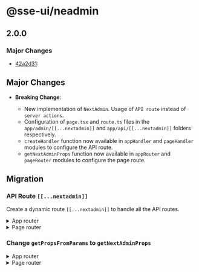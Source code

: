 # @sse-ui/neadmin

## 2.0.0

### Major Changes

- [42a2d31](https://github.com/sseuniverse/next-admin/commit/42a2d31):

## Major Changes

- **Breaking Change**:

  - New implementation of `NextAdmin`. Usage of `API route` instead of `server actions`.
  - Configuration of `page.tsx` and `route.ts` files in the `app/admin/[[...nextadmin]]` and `app/api/[[...nextadmin]]` folders respectively.
  - `createHandler` function now available in `appHandler` and `pageHandler` modules to configure the API route.
  - `getNextAdminProps` function now available in `appRouter` and `pageRouter` modules to configure the page route.

## Migration

### API Route `[[...nextadmin]]`

Create a dynamic route `[[...nextadmin]]` to handle all the API routes.

  <details>
  <summary>App router</summary>

```tsx
// app/api/admin/[[...nextadmin]]/route.ts
import { prisma } from "@/prisma";
import { createHandler } from "@sse-ui/neadmin/dist/appHandler";

const { run } = createHandler({
  apiBasePath: "/api/admin",
  prisma,
  /*options*/
});

export { run as DELETE, run as GET, run as POST };
```

  </details>

  <details>
  <summary>Page router</summary>

```ts copy
  // pages/api/admin/[[...nextadmin]].ts
  import { prisma } from "@/prisma";
  import { createApiRouter } from "@sse-ui/neadmin/dist/pageHandler";
  import schema from "@/prisma/json-schema/json-schema.json";

  export const config = {
    api: {
      bodyParser: false,
    },
  };

  const { run } = createHandler({
    apiBasePath: "/api/admin",
    prisma,
    schema: schema,
    /*options*/,
  });

  export default run;
```

  </details>

### Change `getPropsFromParams` to `getNextAdminProps`

  <details>
  <summary>App router</summary>

Replace the `getPropsFromParams` function with the `getNextAdminProps` function in the `page.tsx` file.

```tsx
// app/admin/[[...nextadmin]]/page.tsx
import { NextAdmin, PageProps } from "@sse-ui/neadmin";
import { getNextAdminProps } from "@sse-ui/neadmin/dist/appRouter";
import { prisma } from "@/prisma";

export default async function AdminPage({ params, searchParams }: PageProps) {
  const props = await getNextAdminProps({
    params: params.nextadmin,
    searchParams,
    basePath: "/admin",
    apiBasePath: "/api/admin",
    prisma,
    /*options*/
  });

  return <NextAdmin {...props} />;
}
```

  </details>

  <details>
  <summary>Page router</summary>

Do not use `nextAdminRouter` anymore. Replace it with the `getNextAdminProps` function in the `[[...nextadmin]].ts` file for `getServerSideProps`.

```tsx copy
// pages/admin/[[...nextadmin]].tsx
import { AdminComponentProps, NextAdmin } from "@sse-ui/neadmin";

import { getNextAdminProps } from "@sse-ui/neadmin/dist/pageRouter";
import { GetServerSideProps } from "next";
import { prisma } from " @/prisma";
import schema from "@/prisma/json-schema/json-schema.json";
import "@/styles.css";

export default function Admin(props: AdminComponentProps) {
  return (
    <NextAdmin
      {...props}
      /*options*/
    />
  );
}

export const getServerSideProps: GetServerSideProps = async ({ req }) =>
  await getNextAdminProps({
    basePath: "/pagerouter/admin",
    apiBasePath: "/api/pagerouter/admin",
    prisma,
    schema,
    /*options*/
    req,
  });
```

### Patch Changes

- [0fd4382](https://github.com/sseuniverse/next-admin/commit/0fd4382): Add `next-themes` to handle color scheme
- [0fd4382](https://github.com/sseuniverse/next-admin/commit/0fd4382): Redirect useEffect
- [3419d57](https://github.com/sseuniverse/next-admin/commit/3419d57): add dist
- [42a2d31](https://github.com/sseuniverse/next-admin/commit/42a2d31): Change logout system (Request or server action)
- [42a2d31](https://github.com/sseuniverse/next-admin/commit/170a48b): Fix images CORS issues
- [42a2d31](https://github.com/sseuniverse/next-admin/commit/42a2d31): Small fixes (select, dark mode, dashboard, layout, doc)
- [42a2d31](https://github.com/sseuniverse/next-admin/commit/42a2d31): Add history on redirect `Save`
- [42a2d31](https://github.com/sseuniverse/next-admin/commit/42a2d31): Fix date input and add time-second format
- [0fd4382](https://github.com/sseuniverse/next-admin/commit/0fd4382): Add `isDirty` for form to submit only fields touched
- [0fd4382](https://github.com/sseuniverse/next-admin/commit/0fd4382): Dependency `next-themes`
- [0fd4382](https://github.com/sseuniverse/next-admin/commit/0fd4382): add URL redirect support for logout
- [0fd4382](https://github.com/sseuniverse/next-admin/commit/0fd4382): Merge main branch

## 1.0.2

- [714bbce](https://github.com/sseuniverse/next-admin/commit/714bbce): Fixed All the issue and released stable version

## 1.0.0

### Major Changes

- [f427f5a](https://github.com/sseuniverse/next-admin/commit/f427f5a): Fist release of @sse-ui/neadmin package (unstable)
